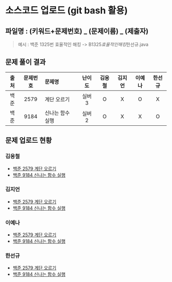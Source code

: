 # 소스코드 업로드 (git bash 활용)

## 파일명 : (키워드+문제번호) _ (문제이름) _ (제출자)

> 예시 : 백준 1325번 효율적인 해킹 -> B1325*효율적인해킹*한선규.java

## 문제 풀이 결과

<!-- Table -->

| 출처 | 문제번호 | 문제명           | 난이도 | 김응철 | 김지언 | 이예나 | 한선규 |
| :--: | :------: | :--------------- | :----: | :----: | :----: | :----: | :----: |
| 백준 |   2579   | 계단 오르기      | 실버3  |   O    |   X    |   O    |   X    |
| 백준 |   9184   | 신나는 함수 실행 | 실버2  |   O    |   X    |   X    |   O    |

## 문제 업로드 현황

### 김응철

- [백준 2579 계단 오르기](백준%202579%20계단%20오르기/B2579_계단%20오르기_김응철.java)
- [백준 9184 신나는 함수 실행](백준%209184%20신나는%20함수%20실행/B9184_신나는함수실행_김응철.java)

### 김지언

- [백준 2579 계단 오르기]()
- [백준 9184 신나는 함수 실행]()

### 이예나

- [백준 2579 계단 오르기](백준%202579%20계단%20오르기/B2579_계단%20오르기_이예나.java)
- [백준 9184 신나는 함수 실행]()

### 한선규

- [백준 2579 계단 오르기]()
- [백준 9184 신나는 함수 실행](백준%209184%20신나는%20함수%20실행/B9184_신나는함수실행_한선규.java)
